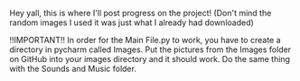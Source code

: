 Hey yall, this is where I'll post progress on the project! 
(Don't mind the random images I used it was just what I already had downloaded)

!!IMPORTANT!!
In order for the Main File.py to work, you have to create a directory in pycharm called Images. Put the pictures from the Images folder on GitHub into your images directory and it should work. Do the same thing with the Sounds and Music folder.
